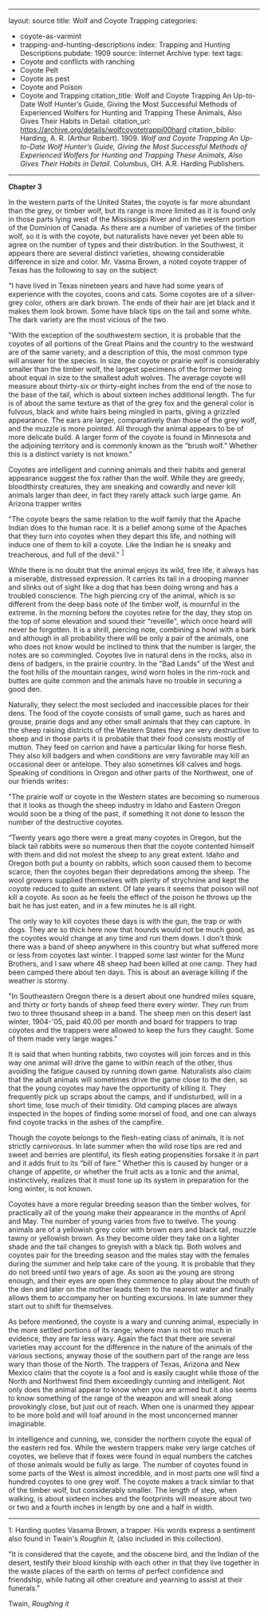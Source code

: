 ---
layout: source
title: Wolf and Coyote Trapping
categories:
- coyote-as-varmint
- trapping-and-hunting-descriptions
index: Trapping and Hunting Descriptions
pubdate: 1909
source: Internet Archive
type: text
tags:
- Coyote and conflicts with ranching
- Coyote Pelt
- Coyote as pest
- Coyote and Poison
- Coyote and Trapping
citation_title: Wolf and Coyote Trapping An Up-to-Date Wolf Hunter’s Guide, Giving the Most Successful Methods of Experienced Wolfers for Hunting and Trapping These Animals, Also Gives Their Habits in Detail.
citation_url: https://archive.org/details/wolfcoyotetrappi00hard
citation_biblio: Harding, A. R. (Arthur Robert). 1909. *Wolf and Coyote Trapping An Up-to-Date Wolf Hunter’s Guide, Giving the Most Successful Methods of Experienced Wolfers for Hunting and Trapping These Animals, Also Gives Their Habits in Detail.* Columbus, OH. A.R. Harding Publishers.
 ---

**Chapter 3**

In the western parts of the United States, the coyote is far more abundant than the grey, or timber wolf, but its range is more limited as it is found only in those parts lying west of the Mississippi River and in the western portion of the  Dominion of Canada. As there are a  number of varieties of the timber wolf, so it is with the coyote, but naturalists have never yet been able to agree on the  number of types and their distribution. In the Southwest, it appears there are several distinct varieties, showing considerable difference in size and color. Mr. Vasma Brown, a noted coyote trapper of Texas has the following to say on the subject:

"I have lived in Texas nineteen years and have had some years of experience with the coyotes, coons and cats. Some coyotes are of a silver-grey color, others are dark brown. The ends of their hair are jet black and it makes them look brown. Some have black tips on the tail and some white.  The dark variety are the most vicious of the two.

"With the exception of the southwestern section, it is probable that the coyotes of all portions of the Great Plains and the country to the westward are of the same variety, and a description of this, the most common type will answer for the species. In size, the coyote or prairie wolf is considerably smaller than the timber wolf, the largest specimens of the former being about equal in size to the smallest adult wolves. The average coyote will measure about thirty-six or thirty-eight inches from the end of the nose to the base of the tail, which is about sixteen inches additional length. The fur is of about the same texture as that of the grey fox and the general color is fulvous, black and white hairs being mingled in parts, giving a grizzled appearance. The ears are larger, comparatively than those of the grey wolf, and the muzzle is more pointed. All through the animal appears to be of more delicate build. A larger form of the coyote is found in Minnesota and the adjoining territory and is commonly known as the “brush wolf.” Whether this is a distinct variety is not known."

Coyotes are intelligent and cunning animals and their habits and general appearance suggest the fox rather than the wolf. While they are greedy, bloodthirsty creatures, they are sneaking and cowardly and never kill animals larger than deer, in fact they rarely attack such large game. An Arizona trapper writes

"The coyote bears the same relation to the wolf family that the Apache Indian does to the human race. It is a belief among some of the Apaches that they turn into coyotes when they depart this life, and nothing will induce one of them to kill a coyote. Like the Indian he is sneaky and treacherous, and full of the devil." <sup>[1](#myfootnote1)</sup>

While there is no doubt that the animal enjoys its wild, free life, it always has a miserable, distressed expression. It carries its tail in a drooping manner and slinks out of sight like a dog that has been doing wrong and has a troubled conscience. The high piercing cry of the animal, which is so different from the deep bass note of the timber wolf, is mournful in the extreme. In the morning before the coyotes retire for the day, they stop on the top of some elevation and  sound their “reveille", which once heard will never be forgotten. It is a shrill, piercing note, combining a howl with a bark and although in all probability there will be only a pair of the animals, one who does not know would be inclined to think that the number is larger, the notes are so commingled. Coyotes live in natural dens in the rocks, also in dens of badgers, in the prairie country. In the "Bad Lands"  of the West and the foot hills of the mountain ranges, wind worn holes in the rim-rock and buttes are quite common and the animals have no trouble in securing a good den.

Naturally, they select the most secluded and inaccessible places for their dens. The food of the coyote consists of small game, such as hares and grouse, prairie dogs and any other small animals that they can capture. In the sheep raising districts of the Western States they are very destructive to sheep and in those parts it is probable that their food consists mostly of mutton. They feed on carrion and have a particular liking for horse flesh. They also kill badgers and when conditions are very favorable may kill an occasional deer or antelope. They also sometimes kill calves and hogs. Speaking of conditions in Oregon and other parts of the Northwest, one of our friends writes:

"The prairie wolf or coyote in the Western states are becoming so numerous that it looks as though the sheep industry in Idaho and Eastern Oregon would soon be a thing of the past, if something it not done to lesson the number of the destructive coyotes.

“Twenty years ago there were a great many coyotes in Oregon, but the black tail rabbits were so numerous then that the coyote contented himself with them and did not molest the sheep to any great extent. Idaho and Oregon both put a bounty on rabbits, which soon caused them to become scarce, then the coyotes began their depredations among the sheep. The wool growers supplied themselves with plenty of strychnine and kept the coyote reduced to quite an extent. Of late years it seems that poison will not kill a coyote. As soon as he feels the effect of the poison he throws up the bait he has just eaten, and in a few minutes he is all right.

The only way to kill coyotes these days is with the gun, the trap or with dogs. They are so thick here now that hounds would not be much good, as the coyotes would change at any time and run them down. I don't think there was a band of sheep anywhere in this country but what suffered more or less from coyotes last winter. I trapped some last winter for the Munz Brothers, and I saw where 48 sheep had been killed at one camp. They had been camped there about ten days. This is about an average killing if the weather is stormy.

"In Southeastern Oregon there is a desert about one hundred miles square, and thirty or forty bands of sheep feed there every winter. They run from two to three thousand sheep in a band. The sheep men on this desert last winter, 1904-'05, paid 40.00 per month and board for trappers to trap coyotes and the trappers were allowed to keep the furs they caught. Some of them made very large wages."

It is said that when hunting rabbits, two coyotes will join forces and in this way one animal will drive the game to within reach of the other, thus avoiding the fatigue caused by running down game. Naturalists also claim that the adult animals will sometimes drive the game close to the den, so that the young coyotes may have the opportunity of killing it. They frequently pick up scraps about the camps, and if undisturbed, will in a short time, lose much of their timidity. Old camping places are always inspected in the hopes of finding some morsel of food, and one can always find coyote tracks in the ashes of the campfire.

Though the coyote belongs to the flesh-eating class of animals, it is not strictly carnivorous. In late summer when the wild rose tips are red and sweet and berries are plentiful, its flesh eating propensities forsake it in part and it adds fruit to its “bill of fare.” Whether this is caused by hunger or a change of appetite, or whether the fruit acts as a tonic and the animal, instinctively, realizes that it  must tone  up its system in preparation for the long winter, is not known.

Coyotes have a  more regular breeding season than the timber wolves, for practically all of the young make their appearance in the months of April and May. The number of young varies from five to twelve. The young animals are of a yellowish grey color with brown ears and black tail, muzzle tawny or yellowish brown. As they become older they take on a lighter shade and the tail changes to greyish with a black tip. Both wolves  and coyotes pair for the breeding season and the males stay with the females during the summer and help take care of the young. It is probable that they do not breed until two years of age. As soon as the young are strong enough, and their eyes are open they commence to play about the  mouth of the den and later on the mother leads them to the nearest water and finally allows them to accompany her on hunting excursions. In late summer they start out to shift for themselves.

As before mentioned, the coyote is a wary and cunning animal, especially in the  more settled portions of its range; where man is not too much in evidence, they are far less wary. Again the fact that there are several varieties may account for the difference in the nature of the animals of the various sections, anyway those of the southern part of the range are less  wary than those of the North.  The trappers of Texas, Arizona and New Mexico claim that the coyote is a fool and is easily caught while those of the North and Northwest find them exceedingly cunning and intelligent.  Not only does the animal appear to know  when you are armed but it also seems to know something of the range of the weapon and will sneak along provokingly close, but just out of reach. When one is  unarmed they appear to be more bold and will loaf around in the most unconcerned  manner imaginable.

In intelligence and cunning, we, consider the northern coyote the equal of the eastern red fox. While the western trappers make very large catches of coyotes, we believe that if foxes were found in equal numbers the catches of those animals would be fully as large.  The number of coyotes found in  some parts of the  West is almost incredible, and in most parts one will find a hundred coyotes to one grey wolf. The coyote  makes a track similar to that of the timber wolf, but considerably smaller.  The length of step, when walking, is about sixteen inches and the footprints will measure about two or two and a fourth inches in length by one and a half in width.
***

<a name="myfootnote1">1</a>:
Harding quotes Vasama Brown, a trapper. His words express a sentiment also found in Twain's *Roughin It,* (also included in this collection).

"It is considered that the cayote, and the obscene bird, and the Indian of the desert, testify their blood kinship with each other in that they live together in the waste places of the earth on terms of perfect confidence and friendship, while hating all other creature and yearning to assist at their funerals."

Twain, *Roughing it*

